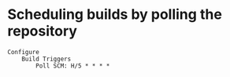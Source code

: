 # Scheduling builds by polling the repository


```
Configure
    Build Triggers
        Poll SCM: H/5 * * * *
```


